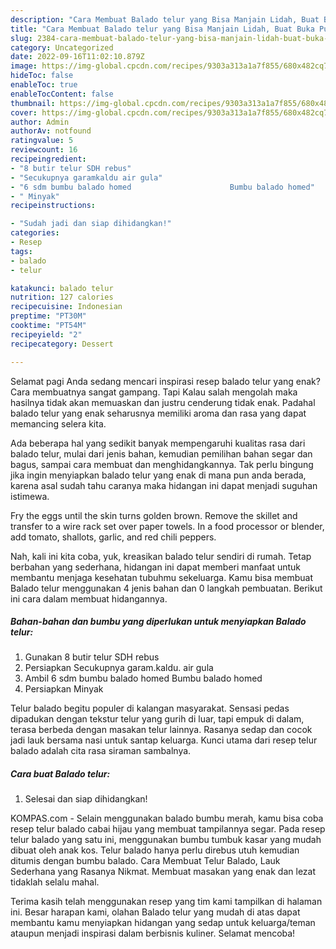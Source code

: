 ```yaml
---
description: "Cara Membuat Balado telur yang Bisa Manjain Lidah, Buat Buka Puasa Bisa Manjain Lidah"
title: "Cara Membuat Balado telur yang Bisa Manjain Lidah, Buat Buka Puasa Bisa Manjain Lidah"
slug: 2384-cara-membuat-balado-telur-yang-bisa-manjain-lidah-buat-buka-puasa-bisa-manjain-lidah
category: Uncategorized
date: 2022-09-16T11:02:10.879Z
image: https://img-global.cpcdn.com/recipes/9303a313a1a7f855/680x482cq70/balado-telur-foto-resep-utama.jpg
hideToc: false
enableToc: true
enableTocContent: false
thumbnail: https://img-global.cpcdn.com/recipes/9303a313a1a7f855/680x482cq70/balado-telur-foto-resep-utama.jpg
cover: https://img-global.cpcdn.com/recipes/9303a313a1a7f855/680x482cq70/balado-telur-foto-resep-utama.jpg
author: Admin
authorAv: notfound
ratingvalue: 5
reviewcount: 16
recipeingredient:
- "8 butir telur SDH rebus"
- "Secukupnya garamkaldu air gula"
- "6 sdm bumbu balado homed                      Bumbu balado homed"
- " Minyak"
recipeinstructions:

- "Sudah jadi dan siap dihidangkan!"
categories:
- Resep
tags:
- balado
- telur

katakunci: balado telur 
nutrition: 127 calories
recipecuisine: Indonesian
preptime: "PT30M"
cooktime: "PT54M"
recipeyield: "2"
recipecategory: Dessert

---
```



Selamat pagi Anda sedang mencari inspirasi resep balado telur yang enak? Cara membuatnya sangat gampang. Tapi Kalau salah mengolah maka hasilnya tidak akan memuaskan dan justru cenderung tidak enak. Padahal balado telur yang enak seharusnya memiliki aroma dan rasa yang dapat memancing selera kita.


Ada beberapa hal yang sedikit banyak mempengaruhi kualitas rasa dari balado telur, mulai dari jenis bahan, kemudian pemilihan bahan segar dan bagus, sampai cara membuat dan menghidangkannya. Tak perlu bingung jika ingin menyiapkan balado telur yang enak di mana pun anda berada, karena asal sudah tahu caranya maka hidangan ini dapat menjadi suguhan istimewa.

Fry the eggs until the skin turns golden brown. Remove the skillet and transfer to a wire rack set over paper towels. In a food processor or blender, add tomato, shallots, garlic, and red chili peppers.


Nah, kali ini kita coba, yuk, kreasikan balado telur sendiri di rumah. Tetap berbahan yang sederhana, hidangan ini dapat memberi manfaat untuk membantu menjaga kesehatan tubuhmu sekeluarga. Kamu bisa membuat Balado telur menggunakan 4 jenis bahan dan 0 langkah pembuatan. Berikut ini cara dalam membuat hidangannya.

<!--inarticleads1-->

##### Bahan-bahan dan bumbu yang diperlukan untuk menyiapkan Balado telur:

1. Gunakan 8 butir telur SDH rebus
1. Persiapkan Secukupnya garam.kaldu. air gula
1. Ambil 6 sdm bumbu balado homed                      Bumbu balado homed
1. Persiapkan  Minyak


Telur balado begitu populer di kalangan masyarakat. Sensasi pedas dipadukan dengan tekstur telur yang gurih di luar, tapi empuk di dalam, terasa berbeda dengan masakan telur lainnya. Rasanya sedap dan cocok jadi lauk bersama nasi untuk santap keluarga. Kunci utama dari resep telur balado adalah cita rasa siraman sambalnya. 

<!--inarticleads2-->

##### Cara buat Balado telur:


1. Selesai dan siap dihidangkan!

KOMPAS.com - Selain menggunakan balado bumbu merah, kamu bisa coba resep telur balado cabai hijau yang membuat tampilannya segar. Pada resep telur balado yang satu ini, menggunakan bumbu tumbuk kasar yang mudah dibuat oleh anak kos. Telur balado hanya perlu direbus utuh kemudian ditumis dengan bumbu balado. Cara Membuat Telur Balado, Lauk Sederhana yang Rasanya Nikmat. Membuat masakan yang enak dan lezat tidaklah selalu mahal. 

Terima kasih telah menggunakan resep yang tim kami tampilkan di halaman ini. Besar harapan kami, olahan Balado telur yang mudah di atas dapat membantu kamu menyiapkan hidangan yang sedap untuk keluarga/teman ataupun menjadi inspirasi dalam berbisnis kuliner. Selamat mencoba!
